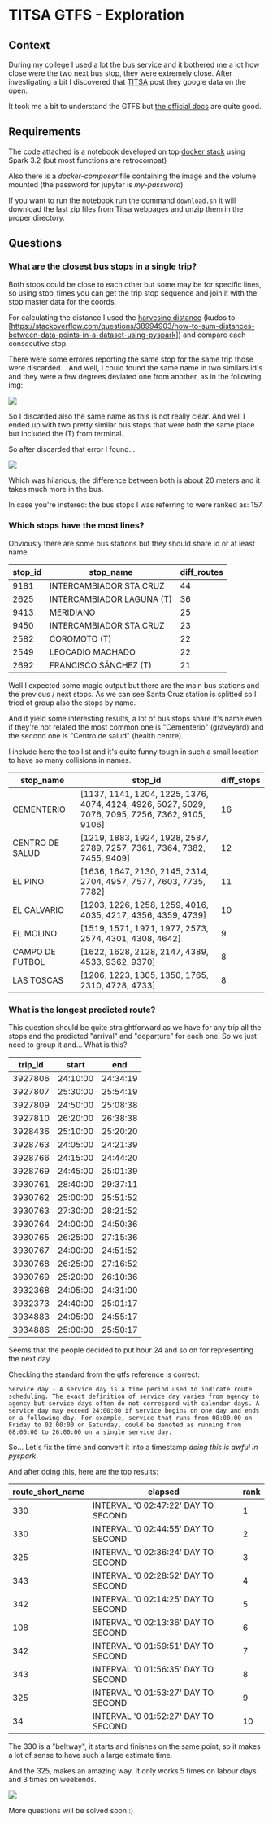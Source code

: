 # TITSA GTFS - Exploration


## Context

During my college I used a lot the bus service and it bothered me a lot how close were the two next bus stop, they were extremely close. After investigating a bit I discovered that [TITSA](https://titsa.com/index.php/tus-guaguas/38-titsa/titsa-open-data) post they google data on the open.

It took me a bit to understand the GTFS but [the official docs](https://developers.google.com/transit/gtfs/reference#field_definitions) are quite good.

## Requirements

The code attached is a notebook developed on top [docker stack](https://jupyter-docker-stacks.readthedocs.io/en/latest/) using Spark 3.2 (but most functions are retrocompat)

Also there is a *docker-composer* file containing the image and the volume mounted (the password for jupyter is _my-password_)

If you want to run the notebook run the command `download.sh` it will download the last zip files from Titsa webpages and unzip them in the proper directory.

## Questions

### What are the closest bus stops in a single trip?

Both stops could be close to each other but some may be for specific lines, so using stop_times you can get the trip stop sequence and join it with the stop master data for the coords.

For calculating the distance I used the [harvesine distance](https://en.wikipedia.org/wiki/Haversine_formula) (kudos to [https://stackoverflow.com/questions/38994903/how-to-sum-distances-between-data-points-in-a-dataset-using-pyspark]) and compare each consecutive stop. 

There were some errores reporting the same stop for the same trip those were discarded... And well, I could found the same name in two similars id's  and they were a few degrees deviated one from another, as in the following img:

![](/imgs/same_name.png)

So I discarded also the same name as this is not really clear.
And well I ended up with two pretty similar bus stops that were both the same place but included the (T) from terminal.

So after discarded that error I found...

![](/imgs/palmar.png)

Which was hilarious, the difference between both is about 20 meters and it takes much more in the bus.

In case you're instered: the bus stops I was referring to were ranked as: 157.

### Which stops have the most lines?

Obviously there are some bus stations but they should share id or at least name. 

|stop_id|stop_name                |diff_routes|
|-------|-------------------------|-----------|
|9181   |INTERCAMBIADOR STA.CRUZ  |44         |
|2625   |INTERCAMBIADOR LAGUNA (T)|36         |
|9413   |MERIDIANO                |25         |
|9450   |INTERCAMBIADOR STA.CRUZ  |23         |
|2582   |COROMOTO (T)             |22         |
|2549   |LEOCADIO MACHADO         |22         |
|2692   |FRANCISCO SÁNCHEZ (T)    |21         |

Well I expected some magic output but there are the main bus stations and the previous / next stops. As we can see Santa Cruz station is splitted so I tried ot group also the stops by name.

And it yield some interesting results, a lot of bus stops share it's name even if they're not related the most common one is "Cementerio" (graveyard) and the second one is "Centro de salud" (health centre). 

I include here the top list and it's quite funny tough in such a small location to have so many collisions in names.

|stop_name       |stop_id                                                                                         |diff_stops|
|----------------|------------------------------------------------------------------------------------------------|----------|
|CEMENTERIO      |[1137, 1141, 1204, 1225, 1376, 4074, 4124, 4926, 5027, 5029, 7076, 7095, 7256, 7362, 9105, 9106]|16        |
|CENTRO DE SALUD |[1219, 1883, 1924, 1928, 2587, 2789, 7257, 7361, 7364, 7382, 7455, 9409]                        |12        |
|EL PINO         |[1636, 1647, 2130, 2145, 2314, 2704, 4957, 7577, 7603, 7735, 7782]                              |11        |
|EL CALVARIO     |[1203, 1226, 1258, 1259, 4016, 4035, 4217, 4356, 4359, 4739]                                    |10        |
|EL MOLINO       |[1519, 1571, 1971, 1977, 2573, 2574, 4301, 4308, 4642]                                          |9         |
|CAMPO DE FUTBOL |[1622, 1628, 2128, 2147, 4389, 4533, 9362, 9370]                                                |8         |
|LAS TOSCAS      |[1206, 1223, 1305, 1350, 1765, 2310, 4728, 4733]                                                |8         |


### What is the longest predicted route?

This question should be quite straightforward as we have for any trip all the stops and the predicted "arrival" and "departure" for each one. So we just need to group it and... What is this?

|trip_id|   start|     end|
|-------|--------|--------|
|3927806|24:10:00|24:34:19|
|3927807|25:30:00|25:54:19|
|3927809|24:50:00|25:08:38|
|3927810|26:20:00|26:38:38|
|3928436|25:10:00|25:20:20|
|3928763|24:05:00|24:21:39|
|3928766|24:15:00|24:44:20|
|3928769|24:45:00|25:01:39|
|3930761|28:40:00|29:37:11|
|3930762|25:00:00|25:51:52|
|3930763|27:30:00|28:21:52|
|3930764|24:00:00|24:50:36|
|3930765|26:25:00|27:15:36|
|3930767|24:00:00|24:51:52|
|3930768|26:25:00|27:16:52|
|3930769|25:20:00|26:10:36|
|3932368|24:05:00|24:31:00|
|3932373|24:40:00|25:01:17|
|3934883|24:05:00|24:55:17|
|3934886|25:00:00|25:50:17|

Seems that the people decided to put hour 24 and so on for representing the next day. 

Checking the standard from the gtfs reference is correct:

```
Service day - A service day is a time period used to indicate route scheduling. The exact definition of service day varies from agency to agency but service days often do not correspond with calendar days. A service day may exceed 24:00:00 if service begins on one day and ends on a following day. For example, service that runs from 08:00:00 on Friday to 02:00:00 on Saturday, could be denoted as running from 08:00:00 to 26:00:00 on a single service day.
``` 

So... Let's fix the time and convert it into a timestamp _doing this is awful in pyspark_. 

And after doing this, here are the top results:

|route_short_name|elapsed                            |rank|
|----------------|-----------------------------------|----|
|330             |INTERVAL '0 02:47:22' DAY TO SECOND|1   |
|330             |INTERVAL '0 02:44:55' DAY TO SECOND|2   |
|325             |INTERVAL '0 02:36:24' DAY TO SECOND|3   |
|343             |INTERVAL '0 02:28:52' DAY TO SECOND|4   |
|342             |INTERVAL '0 02:14:25' DAY TO SECOND|5   |
|108             |INTERVAL '0 02:13:36' DAY TO SECOND|6   |
|342             |INTERVAL '0 01:59:51' DAY TO SECOND|7   |
|343             |INTERVAL '0 01:56:35' DAY TO SECOND|8   |
|325             |INTERVAL '0 01:53:27' DAY TO SECOND|9   |
|34              |INTERVAL '0 01:52:27' DAY TO SECOND|10  |

The 330 is a "beltway", it starts and finishes on the same point, so it makes a lot of sense to have such a large estimate time.

And the 325, makes an amazing way. It only works 5 times on labour days and 3 times on weekends.

![](/imgs/325.png)

More questions will be solved soon :) 